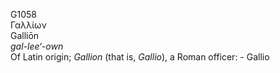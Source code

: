 <body>
  <p>G1058<br>  Γαλλίων  <br> Galliōn  <br><i>gal-lee‘-own </i><br>Of Latin origin; <i>Gallion </i> (that is, <i>Gallio</i>), a Roman officer: - Gallio<br></p>
 </body>